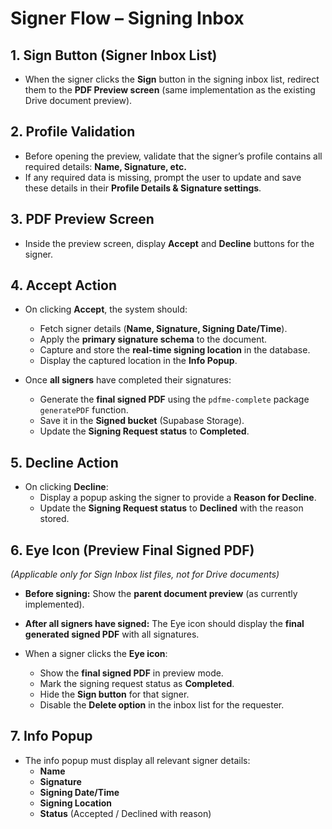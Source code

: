 # Signer Flow – Signing Inbox

## 1. Sign Button (Signer Inbox List)
- When the signer clicks the **Sign** button in the signing inbox list, redirect them to the **PDF Preview screen** (same implementation as the existing Drive document preview).

## 2. Profile Validation
- Before opening the preview, validate that the signer’s profile contains all required details: **Name, Signature, etc.**  
- If any required data is missing, prompt the user to update and save these details in their **Profile Details & Signature settings**.

## 3. PDF Preview Screen
- Inside the preview screen, display **Accept** and **Decline** buttons for the signer.

## 4. Accept Action
- On clicking **Accept**, the system should:
  - Fetch signer details (**Name, Signature, Signing Date/Time**).
  - Apply the **primary signature schema** to the document.
  - Capture and store the **real-time signing location** in the database.
  - Display the captured location in the **Info Popup**.

- Once **all signers** have completed their signatures:
  - Generate the **final signed PDF** using the `pdfme-complete` package `generatePDF` function.
  - Save it in the **Signed bucket** (Supabase Storage).
  - Update the **Signing Request status** to **Completed**.

## 5. Decline Action
- On clicking **Decline**:
  - Display a popup asking the signer to provide a **Reason for Decline**.
  - Update the **Signing Request status** to **Declined** with the reason stored.

## 6. Eye Icon (Preview Final Signed PDF)  
*(Applicable only for Sign Inbox list files, not for Drive documents)*  
- **Before signing:** Show the **parent document preview** (as currently implemented).  
- **After all signers have signed:** The Eye icon should display the **final generated signed PDF** with all signatures.  

- When a signer clicks the **Eye icon**:
  - Show the **final signed PDF** in preview mode.
  - Mark the signing request status as **Completed**.
  - Hide the **Sign button** for that signer.
  - Disable the **Delete option** in the inbox list for the requester.

## 7. Info Popup
- The info popup must display all relevant signer details:
  - **Name**
  - **Signature**
  - **Signing Date/Time**
  - **Signing Location**
  - **Status** (Accepted / Declined with reason)
